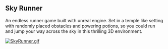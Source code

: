 ## Sky Runner

An endless runner game built with unreal engine. Set in a temple like setting with randomly placed obstacles and powering potions, so you could run and jump your way across the sky in this thrilling 3D environment.

[![SkyRunner.gif](https://s3.gifyu.com/images/final_version_nolag.gif)](https://gifyu.com/image/5HGl)
